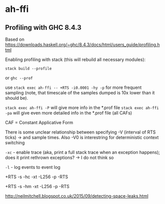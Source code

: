 # ah-ffi

## Profiling with GHC 8.4.3
Based on https://downloads.haskell.org/~ghc/8.4.3/docs/html/users_guide/profiling.html

Enabling profiling with stack (this will rebuild all necessary modules):

`stack build --profile`

or `ghc --prof`

use `stack exec ah-ffi -- +RTS -i0.0001 -hy -p` for more frequent sampling
(note, that timescale of the samples dumped is 10x lower than it should be).


`stack exec ah-ffi -P` will give more info in the \*.prof file
`stack exec ah-ffi -pa` will give even more detailed info in the \*.prof file (all CAFs)

CAF = Constant Applicative Form

There is some unclear relationship between specifying -V (interval of RTS
ticks) -> and sample times. Also -V0 is interestring for deterministic context
switching


`-xc` - enable trace (aka, print a full stack trace when an exception happens);
does it print rethrown exceptions? -> I do not think so


`-l` - log events to event log


+RTS -s -hc -xt -L256 -p -RTS

+RTS -s -hm -xt -L256 -p -RTS

http://neilmitchell.blogspot.co.uk/2015/09/detecting-space-leaks.html
